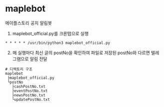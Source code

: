 # maplebot

메이플스토리 공지 알림봇

1. maplebot_official.py를 크론탭으로 실행
```
* * * * * /usr/bin/python3 maplebot_official.py
```
2. 매 실행마다 최신 글의 postNo을 확인하여 파일로 저장된 postNo와 다르면 텔레그램으로 알림 전달
```
# 디렉토리 구조
maplebot
 ├maplebot_official.py
 └postNo
   ├cashPostNo.txt
   ├eventPostNo.txt
   ├newsPostNo.txt
   └updatePostNo.txt
```